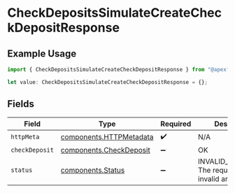 # CheckDepositsSimulateCreateCheckDepositResponse

## Example Usage

```typescript
import { CheckDepositsSimulateCreateCheckDepositResponse } from "@apexfintechsolutions/ascend-sdk/models/operations";

let value: CheckDepositsSimulateCreateCheckDepositResponse = {};
```

## Fields

| Field                                                              | Type                                                               | Required                                                           | Description                                                        |
| ------------------------------------------------------------------ | ------------------------------------------------------------------ | ------------------------------------------------------------------ | ------------------------------------------------------------------ |
| `httpMeta`                                                         | [components.HTTPMetadata](../../models/components/httpmetadata.md) | :heavy_check_mark:                                                 | N/A                                                                |
| `checkDeposit`                                                     | [components.CheckDeposit](../../models/components/checkdeposit.md) | :heavy_minus_sign:                                                 | OK                                                                 |
| `status`                                                           | [components.Status](../../models/components/status.md)             | :heavy_minus_sign:                                                 | INVALID_ARGUMENT: The request has an invalid argument.             |